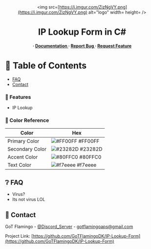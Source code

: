 <div align='center'>

<img src=[https://i.imgur.com/ZizNgVY.png](https://i.imgur.com/ZizNgVY.png) alt="logo" width= height= />

<h1>IP Lookup Form in C#</h1>
<h4> <span> · </span> <a href="https://github.com/GoTFlamingoDK/IP-Lookup-Form/blob/master/README.md"> Documentation </a> <span> · </span> <a href="https://github.com/GoTFlamingoDK/IP-Lookup-Form/issues"> Report Bug </a> <span> · </span> <a href="https://github.com/GoTFlamingoDK/IP-Lookup-Form/issues"> Request Feature </a> </h4>


</div>

# :notebook_with_decorative_cover: Table of Contents
- [FAQ](#grey_question-faq)
- [Contact](#handshake-contact)


### :dart: Features
- IP Lookup


### :art: Color Reference
| Color | Hex |
| --------------- | ---------------------------------------------------------------- |
| Primary Color | ![#FF00FF](https://via.placeholder.com/10/FF00FF?text=+) #FF00FF |
| Secondary Color | ![#23282D](https://via.placeholder.com/10/23282D?text=+) #23282D |
| Accent Color | ![#80FFC0](https://via.placeholder.com/10/80FFC0?text=+) #80FFC0 |
| Text Color | ![#f7eeee](https://via.placeholder.com/10/f7eeee?text=+) #f7eeee |

## :grey_question: FAQ

- Virus?
- Its not virus LOL


## :handshake: Contact

GoT Flamingo - [@Discord_Server](https://discord.gg/ZWNrKp9YzM) - gotflamingoaps@gmail.com

Project Link: [https://github.com/GoTFlamingoDK/IP-Lookup-Form](https://github.com/GoTFlamingoDK/IP-Lookup-Form)
